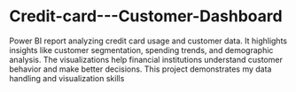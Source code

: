 # Credit-card---Customer-Dashboard
  Power BI report analyzing credit card usage and customer data. It highlights insights like customer segmentation, spending trends, and demographic analysis. The visualizations help financial institutions understand customer behavior and make better decisions. This project demonstrates my data handling and visualization skills
